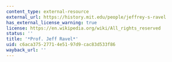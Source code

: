 ```yaml
---
content_type: external-resource
external_url: https://history.mit.edu/people/jeffrey-s-ravel
has_external_license_warning: true
license: https://en.wikipedia.org/wiki/All_rights_reserved
status: ''
title: '*Prof. Jeff Ravel*'
uid: c6aca375-2771-4e51-97d9-cac83d533f86
wayback_url: ''
---
```

